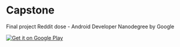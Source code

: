 # Capstone
Final project Reddit dose - Android Developer Nanodegree by Google

<a href='https://play.google.com/store/apps/details?id=com.qartf.doseforreddit&pcampaignid=MKT-Other-global-all-co-prtnr-py-PartBadge-Mar2515-1'>
<img alt='Get it on Google Play' src='https://play.google.com/intl/en_us/badges/images/generic/en_badge_web_generic.png'/></a>
